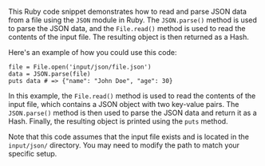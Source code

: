  This Ruby code snippet demonstrates how to read and parse JSON data from a file using the `JSON` module in Ruby. The `JSON.parse()` method is used to parse the JSON data, and the `File.read()` method is used to read the contents of the input file. The resulting object is then returned as a Hash.

Here's an example of how you could use this code:
```
file = File.open('input/json/file.json')
data = JSON.parse(file)
puts data # => {"name": "John Doe", "age": 30}
```
In this example, the `File.read()` method is used to read the contents of the input file, which contains a JSON object with two key-value pairs. The `JSON.parse()` method is then used to parse the JSON data and return it as a Hash. Finally, the resulting object is printed using the `puts` method.

Note that this code assumes that the input file exists and is located in the `input/json/` directory. You may need to modify the path to match your specific setup.
